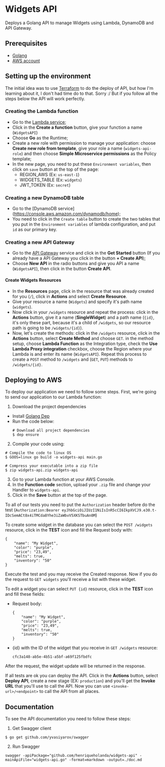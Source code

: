 # Widgets API

Deploys a Golang API to manage Widgets using Lambda, DynamoDB and API Gateway.

## Prerequisites

* [Golang](https://golang.org/dl/)
* [AWS account](https://aws.amazon.com/)

## Setting up the environment

The initial idea was to use [Terraform](http://terraform.io) to do the deploy of API, but how I'm learning about it, I don't had time do to that. Sorry :/
But if you follow all the steps below the API will work perfectly.

### Creating the Lambda function

* Go to the [Lambda service](https://console.aws.amazon.com/lambda/home);
* Click in the **Create a function** button, give your function a name (`WidgetsAPI`)
* Choose **Go** as the Runtime;
* Create a new role with permission to manage your application: choose **Create new role from template**, give your role a name (`widgets-api-role`) and then choose **Simple Microservice permissions** as the Policy template;
* In the new page, you need to put these `Environment variables`, then click on `save` button at the top of the page:
    * REGION_AWS (Ex: `us-east-1`)
    * WIDGETS_TABLE (Ex: `widgets`)
    * JWT_TOKEN (Ex: `secret`)

### Creating a new DynamoDB table

* Go to the [DynamoDB service] (https://console.aws.amazon.com/dynamodb/home);
* You need to click in the `Create table` button to create the two tables that you put in the `Environment variables` of lambda configuration, and put `id` as our primary key.

### Creating a new API Gateway

* Go to the [API Gateway](https://console.aws.amazon.com/apigateway/home) service and click in the **Get Started** button (If you already have a API Gateway you click in the button **+ Create API**);
* Choose **New API** in the radio buttons and give you API a name (`WidgetsAPI`), then click in the button **Create API**.

#### Create Widgets Resources
* In the **Resources** page, click in the resource that was already created for you (`/`), click in **Actions** and select **Create Resource**.
* Give your resource a name (`Widgets`) and specify it's path name (`widgets`).
* Now click in your `/widgets` resource and repeat the process: click in the **Actions** button, give it a name (**SingleWidget**) and a path name (`{id}`, it's only these part, because it's a child of `/widgets`, so our resource path is going to be `/widgets/{id}`).
* Now, let's create the methods: click in the `/widgets` resource, click in the **Actions** button, select **Create Method** and choose `GET`. in the method setup, choose **Lambda Function** as the Integration type, check the **Use Lambda Proxy integration** checkbox, choose the Region where your Lambda is and enter its name (`WidgetsAPI`). Repeat this process to create a `POST` method to `/widgets` and (`GET`, `PUT`) methods to `/widgets/{id}`.

## Deploying to AWS

To deploy our application we need to follow some steps. First, we're going to send our application to our Lambda function:

1. Download the project dependencies
 * Install [Golang Dep](https://github.com/golang/dep#installation)
 * Run the code below:
    ```
    # Download all project dependencies
    $ dep ensure
    ```

2. Compile your code using:

```shell
# Compile the code to linux OS
$ GOOS=linux go build -o widgets-api main.go

# Compress your executable into a zip file
$ zip widgets-api.zip widgets-api
```

3. Go to your Lambda function at your AWS Console.
4. In the **Function code** section, upload your `.zip` file and change your Handler to `widgets-api`.
5. Click in the **Save** button at the top of the page.

To all of our tests you need to put the `Authorization` header before do the test (`Authorization:Bearer eyJhbGciOiJIUzI1NiIsInR5cCI6IkpXVCJ9.e30.t-IDcSemACt8x4iTMCda8Yhe3iZaWbvV5XKSTbuAn0M`)

To create some widget in the database you can select the `POST /widgets` resource, click in the **TEST** icon and fill the Request body with:
```
{
    "name": "My Widget",
    "color": "purple",
    "price": "23,49",
    "melts": true,
    "inventory": "50"
}
```

Execute the test and you may receive the Created response. Now if you do the request to `GET widgets` you'll receive a list with these widget.

To edit a widget you can select `PUT {id}` resource, click in the **TEST** icon and fill these fields:
* Request body:
    ```
    {
        "name": "My Widget",
        "color": "purple",
        "price": "23,49",
        "melts": true,
        "inventory": "50"
    }
    ```
* {id} with the ID of the widget that you receive in `GET /widgets` resource:
    ```
    cfc3a148-ab5e-4b51-a5bf-a69f125fbdfc
    ```

After the request, the widget update will be returned in the response.

If all tests are ok you can deploy the API. Click in the **Actions** button, select **Deploy API**, create a new stage (EX: `production`) and you'll get the **Invoke URL** that you'll use to call the API.
Now you can use `<invoke-url>/<endpoint>` to call the API from all places.

## Documentation

To see the API documentation you need to follow these steps:

1. Get Swagger client
```
$ go get github.com/yvasiyarov/swagger
```

2. Run Swagger
```
swagger -apiPackage="github.com/henriqueholanda/widgets-api" -mainApiFile="widgets-api.go" -format=markdown -output=./doc.md
```
